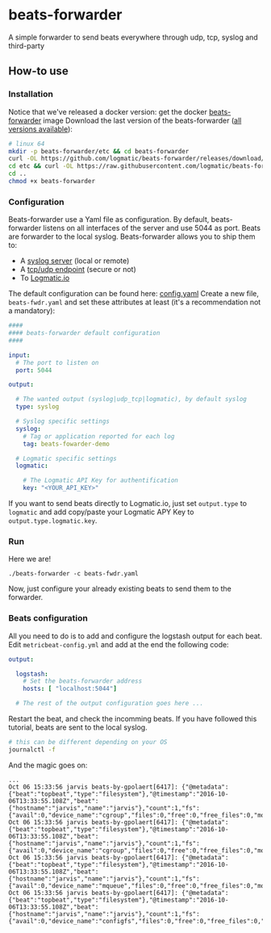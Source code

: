 # beats-forwarder
A simple forwarder to send beats everywhere through udp, tcp, syslog and third-party

## How-to use
### Installation
Notice that we've released a docker version: get the docker [beats-forwarder]() image
Download the last version of the beats-forwarder ([all versions available]()):

```sh
# linux 64
mkdir -p beats-forwarder/etc && cd beats-forwarder
curl -OL https://github.com/logmatic/beats-forwarder/releases/download/v0.1-alpha/beats-forwarder
cd etc && curl -OL https://raw.githubusercontent.com/logmatic/beats-forwarder/dev/etc/config.yml
cd ..
chmod +x beats-forwarder
```

### Configuration
Beats-forwarder use a Yaml file as configuration. By default, beats-forwarder listens on
all interfaces of the server and use 5044 as port. Beats are forwarder to the local syslog.
Beats-forwarder allows you to ship them to:

* A [syslog server](docs/forwarder/syslog.md) (local or remote)
* A [tcp/udp endpoint](docs/forwarder/tcp_udp.md)  (secure or not)
* To [Logmatic.io](docs/forwarder/logmatic.md) 

The default configuration can be found here: [config.yaml](logmatic/beats-forwarder/blob/dev/etc/config.yml)
Create a new file, `beats-fwdr.yaml` and set these attributes at least (it's a
recommendation not a mandatory):

```yaml
####
#### beats-forwarder default configuration
####

input:
  # The port to listen on
  port: 5044

output:

  # The wanted output (syslog|udp_tcp|logmatic), by default syslog
  type: syslog

  # Syslog specific settings
  syslog:
    # Tag or application reported for each log
    tag: beats-fowarder-demo

  # Logmatic specific settings
  logmatic:

    # The Logmatic API Key for authentification
    key: "<YOUR_API_KEY>"

```

If you want to send beats directly to Logmatic.io, just set `output.type` to `logmatic` and
add copy/paste your Logmatic APY Key to `output.type.logmatic.key`.

### Run
Here we are!
```
./beats-forwarder -c beats-fwdr.yaml
```

Now, just configure your already existing beats to send them to the forwarder.

### Beats configuration
All you need to do is to add and configure the logstash output for each beat.
Edit `metricbeat-config.yml` and add at the end the following code:

```yaml
output:

  logstash:
    # Set the beats-forwarder address
    hosts: [ "localhost:5044"]

  # The rest of the output configuration goes here ...

```

Restart the beat, and check the incomming beats. If you have followed this tutorial,
beats are sent to the local syslog.

```sh
# this can be different depending on your OS
journalctl -f
```
And the magic goes on:
```
...
Oct 06 15:33:56 jarvis beats-by-gpolaert[6417]: {"@metadata":{"beat":"topbeat","type":"filesystem"},"@timestamp":"2016-10-06T13:33:55.108Z","beat":{"hostname":"jarvis","name":"jarvis"},"count":1,"fs":{"avail":0,"device_name":"cgroup","files":0,"free":0,"free_files":0,"mount_point":"/sys/fs/cgroup/freezer","total":0,"used":0,"used_p":0},"type":"filesystem"}
Oct 06 15:33:56 jarvis beats-by-gpolaert[6417]: {"@metadata":{"beat":"topbeat","type":"filesystem"},"@timestamp":"2016-10-06T13:33:55.108Z","beat":{"hostname":"jarvis","name":"jarvis"},"count":1,"fs":{"avail":0,"device_name":"cgroup","files":0,"free":0,"free_files":0,"mount_point":"/sys/fs/cgroup/pids","total":0,"used":0,"used_p":0},"type":"filesystem"}
Oct 06 15:33:56 jarvis beats-by-gpolaert[6417]: {"@metadata":{"beat":"topbeat","type":"filesystem"},"@timestamp":"2016-10-06T13:33:55.108Z","beat":{"hostname":"jarvis","name":"jarvis"},"count":1,"fs":{"avail":0,"device_name":"mqueue","files":0,"free":0,"free_files":0,"mount_point":"/dev/mqueue","total":0,"used":0,"used_p":0},"type":"filesystem"}
Oct 06 15:33:56 jarvis beats-by-gpolaert[6417]: {"@metadata":{"beat":"topbeat","type":"filesystem"},"@timestamp":"2016-10-06T13:33:55.108Z","beat":{"hostname":"jarvis","name":"jarvis"},"count":1,"fs":{"avail":0,"device_name":"configfs","files":0,"free":0,"free_files":0,"mount_point":"/sys/kernel/config","total":0,"used":0,"used_p":0},"type":"filesystem"}
```

